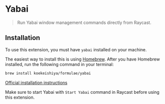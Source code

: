 # Yabai

> Run Yabai window management commands directly from Raycast.

## Installation

To use this extension, you must have `yabai` installed on your machine.

The easiest way to install this is using [Homebrew](https://brew.sh/). After you have Homebrew installed, run the
following command in your terminal:

```bash
brew install koekeishiya/formulae/yabai
```

[Official installation instructions](https://github.com/koekeishiya/yabai/wiki/Installing-yabai-(latest-release))

Make sure to start Yabai with `Start Yabai` command in Raycast before using this extension.
